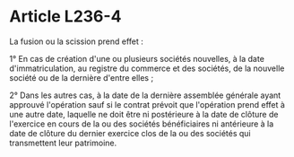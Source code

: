 # Article L236-4

La fusion ou la scission prend effet :

1° En cas de création d'une ou plusieurs sociétés nouvelles, à la date d'immatriculation, au registre du commerce et des sociétés, de la nouvelle société ou de la dernière d'entre elles ;

2° Dans les autres cas, à la date de la dernière assemblée générale ayant approuvé l'opération sauf si le contrat prévoit que l'opération prend effet à une autre date, laquelle ne doit être ni postérieure à la date de clôture de l'exercice en cours de la ou des sociétés bénéficiaires ni antérieure à la date de clôture du dernier exercice clos de la ou des sociétés qui transmettent leur patrimoine.
